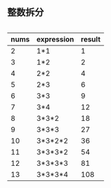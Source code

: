 

## 整数拆分

```

```

| nums | expression | result |
| ---- | ---------- | ------ |
| 2    | 1*1        | 1      |
| 3    | 1*2        | 2      |
| 4    | 2*2        | 4      |
| 5    | 2*3        | 6      |
| 6    | 3*3        | 9      |
| 7    | 3*4        | 12     |
| 8    | 3*3\*2     | 18     |
| 9    | 3\*3\*3    | 27     |
| 10   | 3\*3\*2\*2 | 36     |
| 11   | 3\*3\*3\*2 | 54     |
| 12   | 3\*3\*3\*3 | 81     |
| 13   | 3\*3\*3\*4 | 108    |

​	